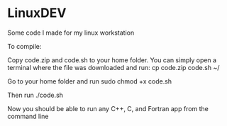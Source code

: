# LinuxDEV
Some code I made for my linux workstation

To compile:

Copy code.zip and code.sh to your home folder. You can simply open a terminal where the file was downloaded and run: 
    cp code.zip code.sh ~/

Go to your home folder and run 
    sudo chmod +x code.sh

Then run 
    ./code.sh

Now you should be able to run any C++, C, and Fortran app from the command line
